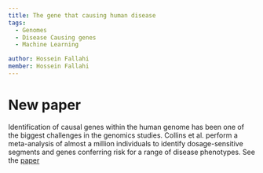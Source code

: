```yaml
---
title: The gene that causing human disease
tags:
  - Genomes
  - Disease Causing genes
  - Machine Learning

author: Hossein Fallahi
member: Hossein Fallahi
---
```


# New paper 
Identification of causal genes within the human genome has been one of the biggest challenges in the genomics studies. 
Collins et al. perform a meta-analysis of almost a million individuals to identify dosage-sensitive segments and genes conferring risk for a range of disease phenotypes.
See the [paper](https://www.cell.com/cell/fulltext/S0092-8674(22)00788-7)
